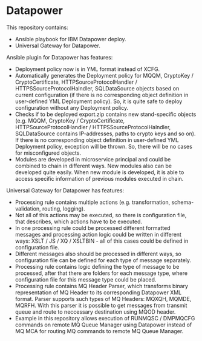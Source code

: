 # Datapower

This repository contains:
- Ansible playbook for IBM Datapower deploy.
- Universal Gateway for Datapower.

Ansible plugin for Datapower has features:
- Deployment policy now is in YML format instead of XCFG.
- Automatically generates the Deployment policy for MQQM, CryptoKey / CryptoCertificate, HTTPSourceProtocolHandler / HTTPSSourceProtocolHalndler, SQLDataSource objects based on current configuration (if there is no corresponding object definition in user-defined YML Deployment policy). So, it is quite safe to deploy configuration without any Deployment policy.
- Checks if to be deployed export.zip contains new stand-specific objects (e.g. MQQM, CryptoKey / CryptoCertificate, HTTPSourceProtocolHandler / HTTPSSourceProtocolHalndler, SQLDataSource contains IP-addresses, paths to crypto keys and so on). If there is no corresponding object definition in user-defined YML Deployment policy, exception will be thrown. So, there will be no cases for misconfigured objects.
- Modules are developed in microservice principal and could be combined to chain in different ways. New modules also can be developed quite easily. When new module is developed, it is able to access specific information of previous modules executed in chain.

Universal Gateway for Datapower has features:
- Processing rule contains multiple actions (e.g. transformation, schema-validation, routing, logging).
- Not all of this actions may be executed, so there is configuration file, that describes, which actions have to be executed.
- In one processing rule could be processed different formatted messages and processing action logic could be written in different ways: XSLT / JS / XQ / XSLTBIN - all of this cases could be defined in configuration file.
- Different messages also should be processed in different ways, so configuration file can be defined for each type of message separately.
- Processing rule contains logic defining the type of message to be processed, after that there are folders for each message type, where configuration file for this message type could be placed.
- Processing rule contains MQ Header Parser, which transforms binary representation of MQ Header to its corresponding Datapower XML format. Parser supports such types of MQ Headers: MQXQH, MQMDE, MQRFH. With this parser it is possible to get messages from transmit queue and route to neccessary destination using MQOD header.
- Example in this repository allows execution of RUNMQSC / DMPMQCFG commands on remote MQ Queue Manager using Datapower instead of MQ MCA for routing MQ commands to remote MQ Queue Manager. 
